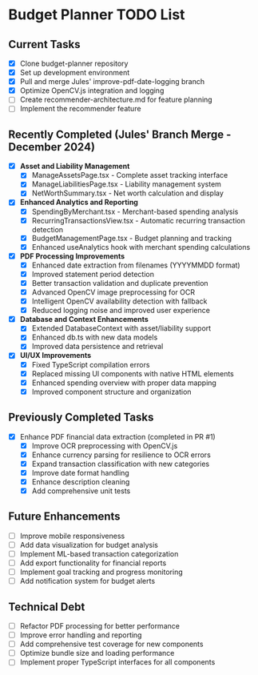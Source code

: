 # Budget Planner TODO List

## Current Tasks
- [x] Clone budget-planner repository
- [x] Set up development environment
- [x] Pull and merge Jules' improve-pdf-date-logging branch
- [x] Optimize OpenCV.js integration and logging
- [ ] Create recommender-architecture.md for feature planning
- [ ] Implement the recommender feature

## Recently Completed (Jules' Branch Merge - December 2024)
- [x] **Asset and Liability Management**
  - [x] ManageAssetsPage.tsx - Complete asset tracking interface
  - [x] ManageLiabilitiesPage.tsx - Liability management system
  - [x] NetWorthSummary.tsx - Net worth calculation and display
- [x] **Enhanced Analytics and Reporting**
  - [x] SpendingByMerchant.tsx - Merchant-based spending analysis
  - [x] RecurringTransactionsView.tsx - Automatic recurring transaction detection
  - [x] BudgetManagementPage.tsx - Budget planning and tracking
  - [x] Enhanced useAnalytics hook with merchant spending calculations
- [x] **PDF Processing Improvements**
  - [x] Enhanced date extraction from filenames (YYYYMMDD format)
  - [x] Improved statement period detection
  - [x] Better transaction validation and duplicate prevention
  - [x] Advanced OpenCV image preprocessing for OCR
  - [x] Intelligent OpenCV availability detection with fallback
  - [x] Reduced logging noise and improved user experience
- [x] **Database and Context Enhancements**
  - [x] Extended DatabaseContext with asset/liability support
  - [x] Enhanced db.ts with new data models
  - [x] Improved data persistence and retrieval
- [x] **UI/UX Improvements**
  - [x] Fixed TypeScript compilation errors
  - [x] Replaced missing UI components with native HTML elements
  - [x] Enhanced spending overview with proper data mapping
  - [x] Improved component structure and organization

## Previously Completed Tasks
- [x] Enhance PDF financial data extraction (completed in PR #1)
  - [x] Improve OCR preprocessing with OpenCV.js
  - [x] Enhance currency parsing for resilience to OCR errors
  - [x] Expand transaction classification with new categories
  - [x] Improve date format handling
  - [x] Enhance description cleaning
  - [x] Add comprehensive unit tests

## Future Enhancements
- [ ] Improve mobile responsiveness
- [ ] Add data visualization for budget analysis
- [ ] Implement ML-based transaction categorization
- [ ] Add export functionality for financial reports
- [ ] Implement goal tracking and progress monitoring
- [ ] Add notification system for budget alerts

## Technical Debt
- [ ] Refactor PDF processing for better performance
- [ ] Improve error handling and reporting
- [ ] Add comprehensive test coverage for new components
- [ ] Optimize bundle size and loading performance
- [ ] Implement proper TypeScript interfaces for all components 